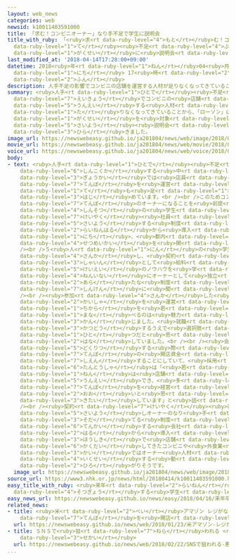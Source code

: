 ```yaml
---
layout: web_news
categories: web
newsid: k10011403591000
title: 「求む！コンビニオーナー」なり手不足で学生に説明会
title_with_ruby: 「<ruby>求<rt data-ruby-level="4">もと</rt></ruby>む！コンビニオーナー」なり<ruby>手<rt
  data-ruby-level="1">て</rt></ruby><ruby>不足<rt data-ruby-level="4">ぶそく</rt></ruby>で<ruby>学生<rt
  data-ruby-level="1">がくせい</rt></ruby>に<ruby>説明会<rt data-ruby-level="4">せつめいかい</rt></ruby>
last_modified_at: '2018-04-14T17:28:00+09:00'
datetime: 2018<ruby>年<rt data-ruby-level="1">ねん</rt></ruby>04<ruby>月<rt data-ruby-level="1">がつ</rt></ruby>14<ruby>日<rt
  data-ruby-level="1">にち</rt></ruby> 17<ruby>時<rt data-ruby-level="2">じ</rt></ruby>28<ruby>分<rt
  data-ruby-level="2">ふん</rt></ruby>
description: 人手不足の影響でコンビニの店舗を運営する人材が足りなくなってきていることから、「ローソン」はオーナーを目指す学生を対象にした採用説明会を開きました。
summary: <ruby>人手<rt data-ruby-level="1">ひとで</rt></ruby><ruby>不足<rt data-ruby-level="4">ぶそく</rt></ruby>の<ruby>影響<rt
  data-ruby-level="7">えいきょう</rt></ruby>でコンビニの<ruby>店舗<rt data-ruby-level="7">てんぽ</rt></ruby>を<ruby>運営<rt
  data-ruby-level="5">うんえい</rt></ruby>する<ruby>人材<rt data-ruby-level="4">じんざい</rt></ruby>が<ruby>足<rt
  data-ruby-level="1">た</rt></ruby>りなくなってきていることから、「ローソン」はオーナーを<ruby>目指<rt data-ruby-level="3">めざ</rt></ruby>す<ruby>学生<rt
  data-ruby-level="1">がくせい</rt></ruby>を<ruby>対象<rt data-ruby-level="4">たいしょう</rt></ruby>にした<ruby>採用<rt
  data-ruby-level="5">さいよう</rt></ruby><ruby>説明会<rt data-ruby-level="4">せつめいかい</rt></ruby>を<ruby>開<rt
  data-ruby-level="3">ひら</rt></ruby>きました。
image_url: https://newswebeasy.github.io/ja201804/news/web/image/2018/04/14/K10011403591_1804142000_1804142001_01_02.jpg
movie_url: https://newswebeasy.github.io/ja201804/news/web/movie/2018/04/14/k10011403591_201804142128_201804142136.mp4
voice_url: https://newswebeasy.github.io/ja201804/news/web/voice/2018/04/14/k10011403591_201804142128_201804142136.mp3
body:
- text: <ruby>人手<rt data-ruby-level="1">ひとで</rt></ruby><ruby>不足<rt data-ruby-level="4">ぶそく</rt></ruby>が<ruby>深刻化<rt
    data-ruby-level="6">しんこくか</rt></ruby>する<ruby>中<rt data-ruby-level="6">なか</rt></ruby>、コンビニ<ruby>業界<rt
    data-ruby-level="3">ぎょうかい</rt></ruby>では<ruby>店員<rt data-ruby-level="3">てんいん</rt></ruby>にとどまらず、<ruby>店舗<rt
    data-ruby-level="7">てんぽ</rt></ruby>を<ruby>運営<rt data-ruby-level="5">うんえい</rt></ruby>するオーナーのなり<ruby>手<rt
    data-ruby-level="1">て</rt></ruby>も<ruby>足<rt data-ruby-level="1">た</rt></ruby>りなくなり<ruby>始<rt
    data-ruby-level="3">はじ</rt></ruby>めています。<br /><br />このためコンビニ<ruby>大手<rt data-ruby-level="1">おおて</rt></ruby>のローソンは、<ruby>店舗<rt
    data-ruby-level="7">てんぽ</rt></ruby>のオーナーになることを<ruby>前提<rt data-ruby-level="5">ぜんてい</rt></ruby>に<ruby>新卒<rt
    data-ruby-level="4">しんそつ</rt></ruby>の<ruby>学生<rt data-ruby-level="1">がくせい</rt></ruby>を<ruby>契約<rt
    data-ruby-level="7">けいやく</rt></ruby><ruby>社員<rt data-ruby-level="3">しゃいん</rt></ruby>として<ruby>採用<rt
    data-ruby-level="5">さいよう</rt></ruby>する<ruby>制度<rt data-ruby-level="5">せいど</rt></ruby>を<ruby>来年春<rt
    data-ruby-level="2">らいねんはる</rt></ruby>から<ruby>導入<rt data-ruby-level="5">どうにゅう</rt></ruby>することになり、１４<ruby>日<rt
    data-ruby-level="1">にち</rt></ruby>、<ruby>都内<rt data-ruby-level="3">とない</rt></ruby>で<ruby>説明会<rt
    data-ruby-level="4">せつめいかい</rt></ruby>を<ruby>開<rt data-ruby-level="3">ひら</rt></ruby>きました。<br
    /><br />５<ruby>人<rt data-ruby-level="1">にん</rt></ruby>の<ruby>学生<rt data-ruby-level="1">がくせい</rt></ruby>が<ruby>参加<rt
    data-ruby-level="4">さんか</rt></ruby>し、<ruby>契約<rt data-ruby-level="7">けいやく</rt></ruby><ruby>社員<rt
    data-ruby-level="3">しゃいん</rt></ruby>として<ruby>給料<rt data-ruby-level="4">きゅうりょう</rt></ruby>をもらいながら<ruby>経営<rt
    data-ruby-level="5">けいえい</rt></ruby>のノウハウを<ruby>学<rt data-ruby-level="1">まな</rt></ruby>んだあと、１<ruby>年以内<rt
    data-ruby-level="4">ねんいない</rt></ruby>にオーナーとして<ruby>独立<rt data-ruby-level="5">どくりつ</rt></ruby>するという<ruby>新<rt
    data-ruby-level="2">あら</rt></ruby>たな<ruby>制度<rt data-ruby-level="5">せいど</rt></ruby>を<ruby>真剣<rt
    data-ruby-level="7">しんけん</rt></ruby>に<ruby>聞<rt data-ruby-level="2">き</rt></ruby>いていました。<br
    /><br /><ruby>参加<rt data-ruby-level="4">さんか</rt></ruby>した<ruby>学生<rt data-ruby-level="1">がくせい</rt></ruby>は「<ruby>会社<rt
    data-ruby-level="2">かいしゃ</rt></ruby>を<ruby>運営<rt data-ruby-level="5">うんえい</rt></ruby>する<ruby>力<rt
    data-ruby-level="1">ちから</rt></ruby>を<ruby>若<rt data-ruby-level="6">わか</rt></ruby>いうちから<ruby>学<rt
    data-ruby-level="1">まな</rt></ruby>べるのは<ruby>魅力<rt data-ruby-level="7">みりょく</rt></ruby>があると<ruby>感<rt
    data-ruby-level="3">かん</rt></ruby>じました。<ruby>就職<rt data-ruby-level="6">しゅうしょく</rt></ruby><ruby>活動<rt
    data-ruby-level="3">かつどう</rt></ruby>するうえで<ruby>選択肢<rt data-ruby-level="7">せんたくし</rt></ruby>の<ruby>一<rt
    data-ruby-level="1">ひと</rt></ruby>つだと<ruby>思<rt data-ruby-level="2">おも</rt></ruby>う」と<ruby>話<rt
    data-ruby-level="2">はな</rt></ruby>していました。<br /><br /><ruby>会社<rt data-ruby-level="2">かいしゃ</rt></ruby>は、オーナーとして<ruby>独立<rt
    data-ruby-level="5">どくりつ</rt></ruby>する<ruby>際<rt data-ruby-level="5">さい</rt></ruby>、<ruby>店舗<rt
    data-ruby-level="7">てんぽ</rt></ruby>の<ruby>開店資金<rt data-ruby-level="5">かいてんしきん</rt></ruby>を<ruby>支援<rt
    data-ruby-level="7">しえん</rt></ruby>することにしていて、<ruby>採用<rt data-ruby-level="5">さいよう</rt></ruby>の<ruby>担当者<rt
    data-ruby-level="6">たんとうしゃ</rt></ruby>は「<ruby>若<rt data-ruby-level="6">わか</rt></ruby>いかたは５０<ruby>年<rt
    data-ruby-level="1">ねん</rt></ruby>は<ruby>店舗<rt data-ruby-level="7">てんぽ</rt></ruby>を<ruby>運営<rt
    data-ruby-level="5">うんえい</rt></ruby>でき、<ruby>多<rt data-ruby-level="2">おお</rt></ruby>くの<ruby>店舗<rt
    data-ruby-level="7">てんぽ</rt></ruby>を<ruby>経営<rt data-ruby-level="5">けいえい</rt></ruby>してもらうチャンスが<ruby>多<rt
    data-ruby-level="2">おお</rt></ruby>いと<ruby>思<rt data-ruby-level="2">おも</rt></ruby>うので<ruby>期待<rt
    data-ruby-level="3">きたい</rt></ruby>しています」と<ruby>話<rt data-ruby-level="2">はな</rt></ruby>しています。<br
    /><br /><ruby>契約<rt data-ruby-level="7">けいやく</rt></ruby><ruby>社員<rt data-ruby-level="3">しゃいん</rt></ruby>として<ruby>採用<rt
    data-ruby-level="5">さいよう</rt></ruby>しオーナーのなり<ruby>手<rt data-ruby-level="1">て</rt></ruby>に<ruby>育<rt
    data-ruby-level="3">そだ</rt></ruby>てる<ruby>制度<rt data-ruby-level="5">せいど</rt></ruby>は「モスバーガー」を<ruby>展開<rt
    data-ruby-level="6">てんかい</rt></ruby>する<ruby>会社<rt data-ruby-level="2">かいしゃ</rt></ruby>もこの<ruby>春<rt
    data-ruby-level="2">はる</rt></ruby>から<ruby>導入<rt data-ruby-level="5">どうにゅう</rt></ruby>し、フランチャイズ<ruby>方式<rt
    data-ruby-level="3">ほうしき</rt></ruby>で<ruby>店舗<rt data-ruby-level="7">てんぽ</rt></ruby>を<ruby>拡大<rt
    data-ruby-level="6">かくだい</rt></ruby>してきたコンビニや<ruby>外食業<rt data-ruby-level="3">がいしょくぎょう</rt></ruby><ruby>界<rt
    data-ruby-level="3">かい</rt></ruby>ではオーナー<ruby>人材<rt data-ruby-level="4">じんざい</rt></ruby>をみずから<ruby>育成<rt
    data-ruby-level="4">いくせい</rt></ruby>する<ruby>動<rt data-ruby-level="3">うご</rt></ruby>きがさらに<ruby>広<rt
    data-ruby-level="2">ひろ</rt></ruby>がりそうです。
  image_url: https://newswebeasy.github.io/ja201804/news/web/image/2018/04/14/K10011403591_1804142128_1804142136_01_04.jpg
source_url: https://www3.nhk.or.jp/news/html/20180414/k10011403591000.html
easy_title_with_ruby: <ruby>来年<rt data-ruby-level="2">らいねん</rt></ruby><ruby>卒業<rt
  data-ruby-level="4">そつぎょう</rt></ruby>する<ruby>学生<rt data-ruby-level="1">がくせい</rt></ruby>に「コンビニのオーナーになりませんか」
easy_news_url: https://newswebeasy.github.io/news/easy/2018/04/16/来年卒業する学生にコンビニのオーナーになりませんか
related_news:
- title: <ruby>米<rt data-ruby-level="2">べい</rt></ruby>アマゾン レジがない<ruby>無人<rt data-ruby-level="4">むじん</rt></ruby>コンビニ<ruby>店舗<rt
    data-ruby-level="7">てんぽ</rt></ruby>を<ruby>開店<rt data-ruby-level="3">かいてん</rt></ruby>
  url: https://newswebeasy.github.io/news/web/2018/01/23/米アマゾン-レジがない無人コンビニ店舗を開店
- title: ＳＮＳで<ruby>狙<rt data-ruby-level="7">ねら</rt></ruby>われる <ruby>悪質<rt data-ruby-level="5">あくしつ</rt></ruby>ネットビジネスの<ruby>世界<rt
    data-ruby-level="3">せかい</rt></ruby>
  url: https://newswebeasy.github.io/news/web/2018/02/22/SNSで狙われる-悪質ネットビジネスの世界
...
```

